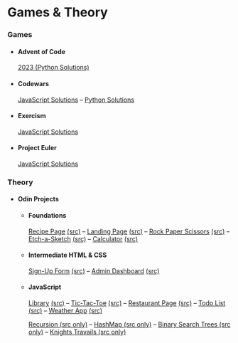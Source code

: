 # Games & Theory

### Games

- #### Advent of Code

  [2023 (Python Solutions)](/challenges/advent-of-code/2023)

- #### Codewars

  [JavaScript Solutions](/challenges/codewars/javascript)
  – [Python Solutions](/challenges/codewars/python)

- #### Exercism

  [JavaScript Solutions](/challenges/exercism/javascript)

- #### Project Euler

  [JavaScript Solutions](/challenges/project-euler/javascript)

### Theory

- #### Odin Projects

  - #### Foundations

    [Recipe Page](https://multiplips.github.io/games-and-theory/exercises/odin/foundations/projects/recipes/)
    [(src)](/exercises/odin/foundations/projects/recipes)
    – [Landing Page](https://multiplips.github.io/games-and-theory/exercises/odin/foundations/projects/landing-page/)
    [(src)](/exercises/odin/foundations/projects/landing-page)
    – [Rock Paper Scissors](https://multiplips.github.io/games-and-theory/exercises/odin/foundations/projects/rock-paper-scissors/)
    [(src)](/exercises/odin/foundations/projects/rock-paper-scissors)
    – [Etch-a-Sketch](https://multiplips.github.io/games-and-theory/exercises/odin/foundations/projects/etch-a-sketch/)
    [(src)](/exercises/odin/foundations/projects/etch-a-sketch)
    – [Calculator](https://multiplips.github.io/games-and-theory/exercises/odin/foundations/projects/calculator/)
    [(src)](/exercises/odin/foundations/projects/calculator)

  - #### Intermediate HTML & CSS

    [Sign-Up Form](https://multiplips.github.io/games-and-theory/exercises/odin/full-stack-javascript/01-intermediate-html-css/projects/sign-up-form/)
    [(src)](/exercises/odin/full-stack-javascript/01-intermediate-html-css/projects/sign-up-form)
    – [Admin Dashboard](https://multiplips.github.io/games-and-theory/exercises/odin/full-stack-javascript/01-intermediate-html-css/projects/admin-dashboard/)
    [(src)](/exercises/odin/full-stack-javascript/01-intermediate-html-css/projects/admin-dashboard)

  - #### JavaScript

    [Library](https://multiplips.github.io/games-and-theory/exercises/odin/full-stack-javascript/02-javascript/projects/library/)
    [(src)](/exercises/odin/full-stack-javascript/02-javascript/projects/library)
    – [Tic-Tac-Toe](https://multiplips.github.io/games-and-theory/exercises/odin/full-stack-javascript/02-javascript/projects/tic-tac-toe/)
    [(src)](/exercises/odin/full-stack-javascript/02-javascript/projects/tic-tac-toe)
    – [Restaurant Page](https://multiplips.github.io/games-and-theory/exercises/odin/full-stack-javascript/02-javascript/projects/restaurant-page/dist/)
    [(src)](/exercises/odin/full-stack-javascript/02-javascript/projects/restaurant-page)
    – [Todo List](https://multiplips.github.io/games-and-theory/exercises/odin/full-stack-javascript/02-javascript/projects/todo-list/dist/)
    [(src)](/exercises/odin/full-stack-javascript/02-javascript/projects/todo-list)
    – [Weather App](https://multiplips.github.io/games-and-theory/exercises/odin/full-stack-javascript/02-javascript/projects/weather-app/dist/)
    [(src)](/exercises/odin/full-stack-javascript/02-javascript/projects/weather-app)

    [Recursion (src only)]()
    – [HashMap (src only)]()
    – [Binary Search Trees (src only)]()
    – [Knights Travails (src only)]()
